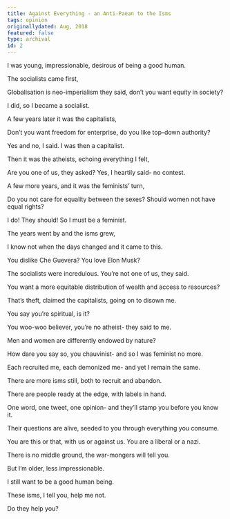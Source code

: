 ```yaml
---
title: Against Everything - an Anti-Paean to the Isms
tags: opinion
originallydated: Aug, 2018
featured: false
type: archival
id: 2
---
```


I was young, impressionable, desirous of being a good human.

The socialists came first,

Globalisation is neo-imperialism they said, don’t you want equity in society?

I did, so I became a socialist.

A few years later it was the capitalists,

Don’t you want freedom for enterprise, do you like top-down authority?

Yes and no, I said. I was then a capitalist.

Then it was the atheists, echoing everything I felt,

Are you one of us, they asked? Yes, I heartily said- no contest.

A few more years, and it was the feminists’ turn,

Do you not care for equality between the sexes? Should women not have equal rights?

I do! They should! So I must be a feminist.

The years went by and the isms grew,

I know not when the days changed and it came to this.

You dislike Che Guevera? You love Elon Musk?

The socialists were incredulous. You’re not one of us, they said.

You want a more equitable distribution of wealth and access to resources?

That’s theft, claimed the capitalists, going on to disown me.

You say you’re spiritual, is it?

You woo-woo believer, you’re no atheist- they said to me.

Men and women are differently endowed by nature?

How dare you say so, you chauvinist- and so I was feminist no more.

Each recruited me, each demonized me- and yet I remain the same.

There are more isms still, both to recruit and abandon.

There are people ready at the edge, with labels in hand.

One word, one tweet, one opinion- and they’ll stamp you before you know it.

Their questions are alive, seeded to you through everything you consume.

You are this or that, with us or against us. You are a liberal or a nazi.

There is no middle ground, the war-mongers will tell you.

But I’m older, less impressionable.

I still want to be a good human being.

These isms, I tell you, help me not.

Do they help you?